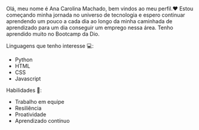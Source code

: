 Olá, meu nome é Ana Carolina Machado, bem vindos ao meu perfil.❤️
Estou começando minha jornada no universo de tecnologia e 
espero continuar aprendendo um pouco a cada dia ao longo da minha caminhada de aprendizado para 
um dia conseguir um emprego nessa área. Tenho aprendido muito no Bootcamp da Dio.

Linguagens que tenho interesse 💻:
* Python
 * HTML
 * CSS
 * Javascript
   
Habilidades 🚀:
* Trabalho em equipe
* Resiliência
*  Proatividade
*   Aprendizado contínuo
